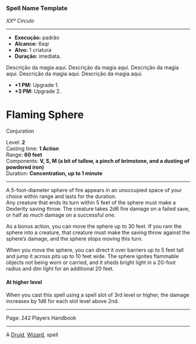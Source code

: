 ### Spell Name Template

_XXº Círculo_

---

- **Execução:** padrão
- **Alcance:** 6sqr
- **Alvo:** 1 criatura
- **Duração:** imediata.

Descrição da magia aqui. Descrição da magia aqui. Descrição da magia aqui. Descrição da magia aqui. Descrição da magia aqui.

- **+1 PM:** Upgrade 1.
- **+3 PM:** Upgrade 2.

# Flaming Sphere

Conjuration

Level: **2**  
Casting time: **1 Action**  
Range: **60 feet**  
Components: **V, S, M (a bit of tallow, a pinch of brimstone, and a dusting of powdered iron)**  
Duration: **Concentration, up to 1 minute**

---

A 5-foot-diameter sphere of fire appears in an unoccupied space of your choice within range and lasts for the duration.  
Any creature that ends its turn within 5 feet of the sphere must make a Dexterity saving throw. The creature takes 2d6 fire damage on a failed save, or half as much damage on a successful one.

As a bonus action, you can move the sphere up to 30 feet. If you ram the sphere into a creature, that creature must make the saving throw against the sphere’s damage, and the sphere stops moving this turn.

When you move the sphere, you can direct it over barriers up to 5 feet tall and jump it across pits up to 10 feet wide. The sphere ignites flammable objects not being worn or carried, and it sheds bright light in a 20-foot radius and dim light for an additional 20 feet.

#### At higher level

When you cast this spell using a spell slot of 3rd level or higher, the damage increases by 1d6 for each slot level above 2nd.

---

Page: 242 Players Handbook

---

A [Druid](https://www.dnd-spells.com/spells/class/Druid), [Wizard](https://www.dnd-spells.com/spells/class/Wizard), spell
